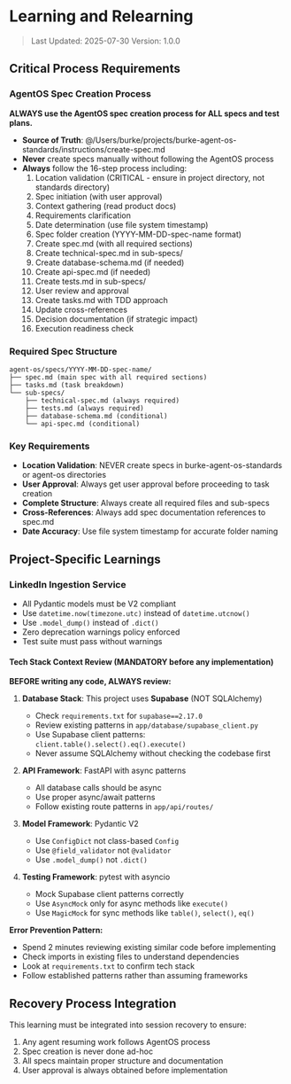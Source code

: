 # Learning and Relearning

> Last Updated: 2025-07-30
> Version: 1.0.0

## Critical Process Requirements

### AgentOS Spec Creation Process

**ALWAYS use the AgentOS spec creation process for ALL specs and test plans.**

- **Source of Truth**: @/Users/burke/projects/burke-agent-os-standards/instructions/create-spec.md
- **Never** create specs manually without following the AgentOS process
- **Always** follow the 16-step process including:
  1. Location validation (CRITICAL - ensure in project directory, not standards directory)
  2. Spec initiation (with user approval)
  3. Context gathering (read product docs)
  4. Requirements clarification
  5. Date determination (use file system timestamp)
  6. Spec folder creation (YYYY-MM-DD-spec-name format)
  7. Create spec.md (with all required sections)
  8. Create technical-spec.md in sub-specs/
  9. Create database-schema.md (if needed)
  10. Create api-spec.md (if needed)
  11. Create tests.md in sub-specs/
  12. User review and approval
  13. Create tasks.md with TDD approach
  14. Update cross-references
  15. Decision documentation (if strategic impact)
  16. Execution readiness check

### Required Spec Structure

```
agent-os/specs/YYYY-MM-DD-spec-name/
├── spec.md (main spec with all required sections)
├── tasks.md (task breakdown)
└── sub-specs/
    ├── technical-spec.md (always required)
    ├── tests.md (always required)
    ├── database-schema.md (conditional)
    └── api-spec.md (conditional)
```

### Key Requirements

- **Location Validation**: NEVER create specs in burke-agent-os-standards or agent-os directories
- **User Approval**: Always get user approval before proceeding to task creation
- **Complete Structure**: Always create all required files and sub-specs
- **Cross-References**: Always add spec documentation references to spec.md
- **Date Accuracy**: Use file system timestamp for accurate folder naming

## Project-Specific Learnings

### LinkedIn Ingestion Service

- All Pydantic models must be V2 compliant
- Use `datetime.now(timezone.utc)` instead of `datetime.utcnow()`
- Use `.model_dump()` instead of `.dict()`
- Zero deprecation warnings policy enforced
- Test suite must pass without warnings

#### Tech Stack Context Review (MANDATORY before any implementation)

**BEFORE writing any code, ALWAYS review:**

1. **Database Stack**: This project uses **Supabase** (NOT SQLAlchemy)
   - Check `requirements.txt` for `supabase==2.17.0`
   - Review existing patterns in `app/database/supabase_client.py`
   - Use Supabase client patterns: `client.table().select().eq().execute()`
   - Never assume SQLAlchemy without checking the codebase first

2. **API Framework**: FastAPI with async patterns
   - All database calls should be async
   - Use proper async/await patterns
   - Follow existing route patterns in `app/api/routes/`

3. **Model Framework**: Pydantic V2
   - Use `ConfigDict` not class-based `Config`
   - Use `@field_validator` not `@validator`
   - Use `.model_dump()` not `.dict()`

4. **Testing Framework**: pytest with asyncio
   - Mock Supabase client patterns correctly
   - Use `AsyncMock` only for async methods like `execute()`
   - Use `MagicMock` for sync methods like `table()`, `select()`, `eq()`

**Error Prevention Pattern:**
- Spend 2 minutes reviewing existing similar code before implementing
- Check imports in existing files to understand dependencies
- Look at `requirements.txt` to confirm tech stack
- Follow established patterns rather than assuming frameworks

## Recovery Process Integration

This learning must be integrated into session recovery to ensure:
1. Any agent resuming work follows AgentOS process
2. Spec creation is never done ad-hoc
3. All specs maintain proper structure and documentation
4. User approval is always obtained before implementation
